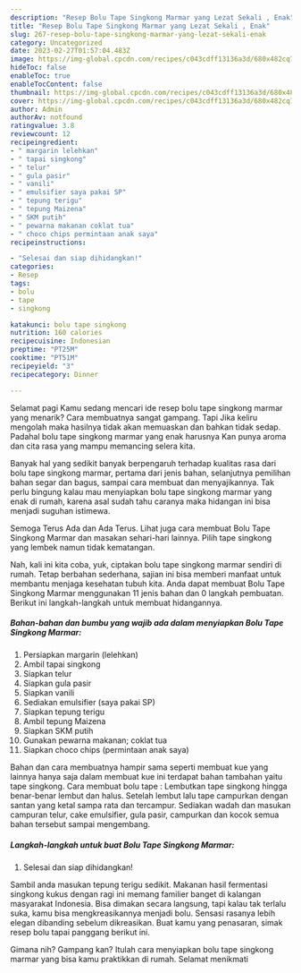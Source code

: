 ```yaml
---
description: "Resep Bolu Tape Singkong Marmar yang Lezat Sekali , Enak"
title: "Resep Bolu Tape Singkong Marmar yang Lezat Sekali , Enak"
slug: 267-resep-bolu-tape-singkong-marmar-yang-lezat-sekali-enak
category: Uncategorized
date: 2023-02-27T01:57:04.483Z
image: https://img-global.cpcdn.com/recipes/c043cdff13136a3d/680x482cq70/bolu-tape-singkong-marmar-foto-resep-utama.jpg
hideToc: false
enableToc: true
enableTocContent: false
thumbnail: https://img-global.cpcdn.com/recipes/c043cdff13136a3d/680x482cq70/bolu-tape-singkong-marmar-foto-resep-utama.jpg
cover: https://img-global.cpcdn.com/recipes/c043cdff13136a3d/680x482cq70/bolu-tape-singkong-marmar-foto-resep-utama.jpg
author: Admin
authorAv: notfound
ratingvalue: 3.8
reviewcount: 12
recipeingredient:
- " margarin lelehkan"
- " tapai singkong"
- " telur"
- " gula pasir"
- " vanili"
- " emulsifier saya pakai SP"
- " tepung terigu"
- " tepung Maizena"
- " SKM putih"
- " pewarna makanan coklat tua"
- " choco chips permintaan anak saya"
recipeinstructions:

- "Selesai dan siap dihidangkan!"
categories:
- Resep
tags:
- bolu
- tape
- singkong

katakunci: bolu tape singkong 
nutrition: 160 calories
recipecuisine: Indonesian
preptime: "PT25M"
cooktime: "PT51M"
recipeyield: "3"
recipecategory: Dinner

---
```



Selamat pagi Kamu sedang mencari ide resep bolu tape singkong marmar yang menarik? Cara membuatnya sangat gampang. Tapi Jika keliru mengolah maka hasilnya tidak akan memuaskan dan bahkan tidak sedap. Padahal bolu tape singkong marmar yang enak harusnya Kan punya aroma dan cita rasa yang mampu memancing selera kita.


Banyak hal yang sedikit banyak berpengaruh terhadap kualitas rasa dari bolu tape singkong marmar, pertama dari jenis bahan, selanjutnya pemilihan bahan segar dan bagus, sampai cara membuat dan menyajikannya. Tak perlu bingung kalau mau menyiapkan bolu tape singkong marmar yang enak di rumah, karena asal sudah tahu caranya maka hidangan ini bisa menjadi suguhan istimewa.

Semoga Terus Ada dan Ada Terus. Lihat juga cara membuat Bolu Tape Singkong Marmar dan masakan sehari-hari lainnya. Pilih tape singkong yang lembek namun tidak kematangan.


Nah, kali ini kita coba, yuk, ciptakan bolu tape singkong marmar sendiri di rumah. Tetap berbahan sederhana, sajian ini bisa memberi manfaat untuk membantu menjaga kesehatan tubuh kita. Anda dapat membuat Bolu Tape Singkong Marmar menggunakan 11 jenis bahan dan 0 langkah pembuatan. Berikut ini langkah-langkah untuk membuat hidangannya.

<!--inarticleads1-->

##### Bahan-bahan dan bumbu yang wajib ada dalam menyiapkan Bolu Tape Singkong Marmar:

1. Persiapkan  margarin (lelehkan)
1. Ambil  tapai singkong
1. Siapkan  telur
1. Siapkan  gula pasir
1. Siapkan  vanili
1. Sediakan  emulsifier (saya pakai SP)
1. Siapkan  tepung terigu
1. Ambil  tepung Maizena
1. Siapkan  SKM putih
1. Gunakan  pewarna makanan; coklat tua
1. Siapkan  choco chips (permintaan anak saya)


Bahan dan cara membuatnya hampir sama seperti membuat kue yang lainnya hanya saja dalam membuat kue ini terdapat bahan tambahan yaitu tape singkong. Cara membuat bolu tape : Lembutkan tape singkong hingga benar-benar lembut dan halus. Setelah lembut lalu tape campurkan dengan santan yang ketal sampa rata dan tercampur. Sediakan wadah dan masukan campuran telur, cake emulsifier, gula pasir, campurkan dan kocok semua bahan tersebut sampai mengembang. 

<!--inarticleads2-->

##### Langkah-langkah untuk buat Bolu Tape Singkong Marmar:


1. Selesai dan siap dihidangkan!

Sambil anda masukan tepung terigu sedikit. Makanan hasil fermentasi singkong kukus dengan ragi ini memang familier banget di kalangan masyarakat Indonesia. Bisa dimakan secara langsung, tapi kalau tak terlalu suka, kamu bisa mengkreasikannya menjadi bolu. Sensasi rasanya lebih elegan dibanding sebelum dikreasikan. Buat kamu yang penasaran, simak resep bolu tapai panggang berikut ini. 

Gimana nih? Gampang kan? Itulah cara menyiapkan bolu tape singkong marmar yang bisa kamu praktikkan di rumah. Selamat menikmati
